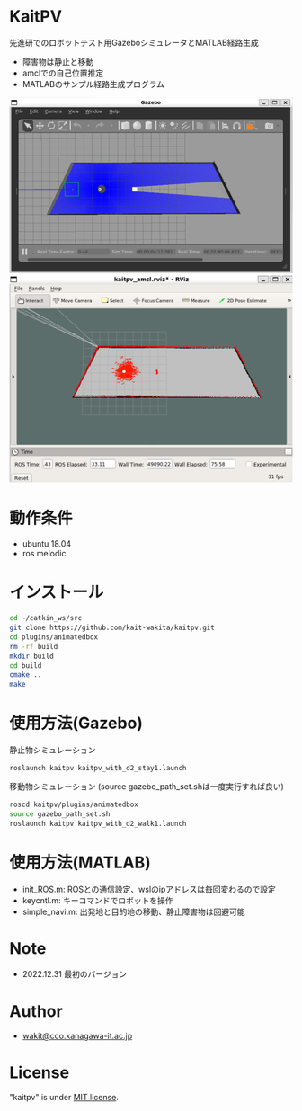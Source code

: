 # KaitPV
先進研でのロボットテスト用GazeboシミュレータとMATLAB経路生成
* 障害物は静止と移動
* amclでの自己位置推定
* MATLABのサンプル経路生成プログラム


![動作例](images/kaitpv_gazebo.png)![動作例](images/kaitpv_rviz.png)

# 動作条件

* ubuntu 18.04
* ros melodic

# インストール

```bash
cd ~/catkin_ws/src
git clone https://github.com/kait-wakita/kaitpv.git
cd plugins/animatedbox
rm -rf build
mkdir build
cd build
cmake ..
make
```

# 使用方法(Gazebo)

静止物シミュレーション
```bash
roslaunch kaitpv kaitpv_with_d2_stay1.launch
```

移動物シミュレーション (source gazebo_path_set.shは一度実行すれば良い)
```bash
roscd kaitpv/plugins/animatedbox
source gazebo_path_set.sh
roslaunch kaitpv kaitpv_with_d2_walk1.launch
```

# 使用方法(MATLAB)
* init_ROS.m: ROSとの通信設定、wslのipアドレスは毎回変わるので設定
* keycntl.m: キーコマンドでロボットを操作
* simple_navi.m: 出発地と目的地の移動、静止障害物は回避可能

# Note
* 2022.12.31 最初のバージョン

# Author

* wakit@cco.kanagawa-it.ac.jp

# License

"kaitpv" is under [MIT license](https://en.wikipedia.org/wiki/MIT_License).
